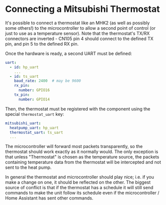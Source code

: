 # Connecting a Mitsubishi Thermostat

It's possible to connect a thermostat like an MHK2 (as well as possibly some others!) to the microcontroller to allow
a second point of control (or just to use as a temperature sensor). Note that the thermostat's TX/RX connectors are
inverted - CN105 pin 4 should connect to the defined TX pin, and pin 5 to the defined RX pin.

Once the hardware is ready, a second UART must be defined:

```yaml
uart:
  - id: hp_uart
    ...
  - id: ts_uart
    baud_rate: 2400  # may be 9600
    rx_pin:
      number: GPIO16
    tx_pin:
      number: GPIO14
```

Then, the thermostat must be registered with the component using the special `thermostat_uart` key:

```yaml
mitsubishi_uart:
  heatpump_uart: hp_uart
  thermostat_uart: ts_uart
  ...
```

The microcontroller will forward most packets transparently, so the thermostat should work exactly as it normally would.
The only exception is that unless "Thermostat" is chosen as the temperature source, the packets containing temperature 
data from the thermostat will be intercepted and not sent to the heat pump.

In general the thermostat and microcontroller should play nice; i.e. if you make a change on one, it should be reflected
on the other. The biggest source of conflict is that if the thermostat has a schedule it will still send commands to 
make the unit follow its schedule even if the microcontroller / Home Assistant has sent other commands.
